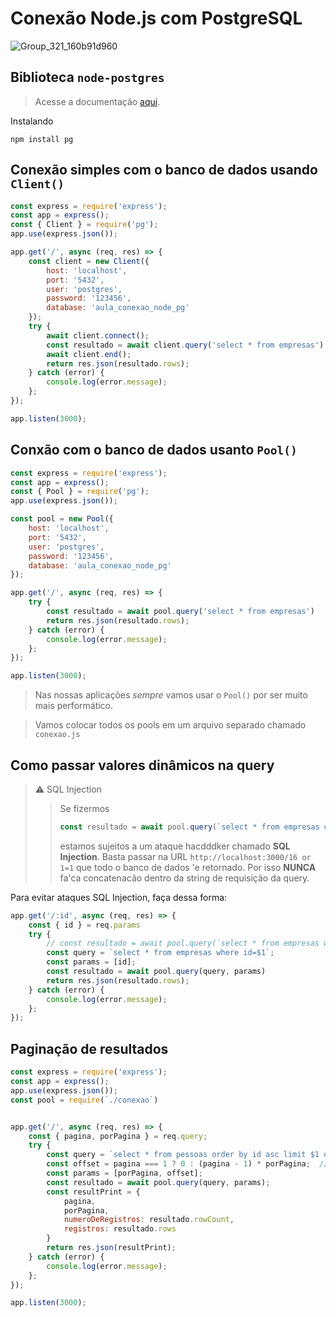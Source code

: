 # Conexão Node.js com PostgreSQL
![Group_321_160b91d960](https://github.com/anapppp/material-de-estudos-js-backend/assets/70073296/d6a5bdeb-0d4f-4194-b846-380675ea5c97)

## Biblioteca `node-postgres`

> Acesse a documentação [aqui](https://node-postgres.com/).

Instalando

```
npm install pg
```

## Conexão simples com o banco de dados usando `Client()`

```javascript
const express = require('express');
const app = express();
const { Client } = require('pg');
app.use(express.json());

app.get('/', async (req, res) => {
    const client = new Client({
        host: 'localhost',
        port: '5432',
        user: 'postgres',
        password: '123456',
        database: 'aula_conexao_node_pg'
    });
    try {
        await client.connect();
        const resultado = await client.query('select * from empresas')    // AQUI SE EXECUTA A QUERY SQL
        await client.end();
        return res.json(resultado.rows);
    } catch (error) {
        console.log(error.message);
    };
});

app.listen(3000);
```


## Conxão com o banco de dados usanto `Pool()`

```javascript
const express = require('express');
const app = express();
const { Pool } = require('pg');
app.use(express.json());

const pool = new Pool({
    host: 'localhost',
    port: '5432',
    user: 'postgres',
    password: '123456',
    database: 'aula_conexao_node_pg'
});

app.get('/', async (req, res) => {
    try {
        const resultado = await pool.query('select * from empresas')    // aqui se executa uma query no SQL
        return res.json(resultado.rows);
    } catch (error) {
        console.log(error.message);
    };
});

app.listen(3000);
```

> Nas nossas aplicações *sempre* vamos  usar o `Pool()` por ser muito mais performático.

> Vamos colocar todos os pools em um arquivo separado chamado `conexao.js`

## Como passar valores dinâmicos na query

> ⚠️ SQL Injection
>> Se fizermos 
>> ```javascript
>> const resultado = await pool.query(`select * from empresas where id=${id}`)
>>```
>> estamos sujeitos a um ataque hacdddker chamado **SQL Injection**. Basta passar na URL `http://localhost:3000/16 or 1=1` que todo o banco de dados 'e retornado.
>> Por isso **NUNCA** fa'ca concatenacão dentro da string de requisição da query. 

Para evitar ataques SQL Injection, faça dessa forma:

```javascript
app.get('/:id', async (req, res) => {
    const { id } = req.params
    try {
        // const resultado = await pool.query(`select * from empresas where id=${id}`)  // NAO FACA ISSO
        const query = `select * from empresas where id=$1`;
        const params = [id];
        const resultado = await pool.query(query, params)
        return res.json(resultado.rows);
    } catch (error) {
        console.log(error.message);
    };
});
```

## Paginação de resultados

```javascript
const express = require('express');
const app = express();
app.use(express.json());
const pool = require(`./conexao`)


app.get('/', async (req, res) => {
    const { pagina, porPagina } = req.query;
    try {
        const query = `select * from pessoas order by id asc limit $1 offset $2`;
        const offset = pagina === 1 ? 0 : (pagina - 1) * porPagina;  // Se a pag == 1, offset =0; senao, offset=(pag-1)*porPagina
        const params = [porPagina, offset];
        const resultado = await pool.query(query, params);
        const resultPrint = {
            pagina,
            porPagina,
            numeroDeRegistros: resultado.rowCount,
            registros: resultado.rows
        }
        return res.json(resultPrint);
    } catch (error) {
        console.log(error.message);
    };
});

app.listen(3000);
```


